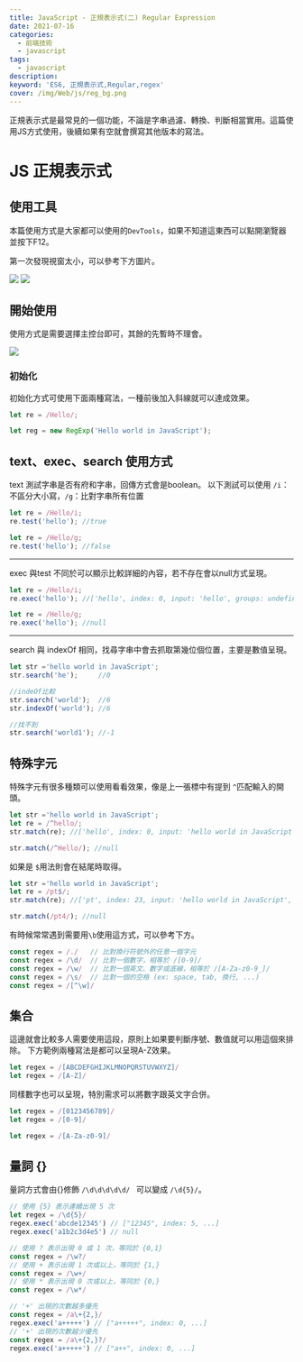 ```yaml
---
title: JavaScript - 正規表示式(二) Regular Expression
date: 2021-07-16
categories: 
  - 前端技術
  - javascript
tags: 
  - javascript
description:
keyword: 'ES6, 正規表示式,Regular,regex'
cover: /img/Web/js/reg_bg.png
---
```


正規表示式是最常見的一個功能，不論是字串過濾、轉換、判斷相當實用。這篇使用JS方式使用，後續如果有空就會撰寫其他版本的寫法。


# JS 正規表示式 
## 使用工具
本篇使用方式是大家都可以使用的```DevTools```，如果不知道這東西可以點開瀏覽器並按下F12。

第一次發現視窗太小，可以參考下方圖片。

![](/img/js/context/DevTools_001.png)
![](/img/js/context/DevTools_002.png)


## 開始使用
使用方式是需要選擇主控台即可，其餘的先暫時不理會。

![](/img/js/context/DevTools_003.png)


### 初始化
初始化方式可使用下面兩種寫法，一種前後加入斜線就可以達成效果。
```js
let re = /Hello/;

```
```js
let reg = new RegExp('Hello world in JavaScript');
```

## text、exec、search 使用方式
text 測試字串是否有府和字串，回傳方式會是boolean。
以下測試可以使用 ```/i```：不區分大小寫，```/g```：比對字串所有位置 

```js
let re = /Hello/i;
re.test('hello'); //true
```

```js
let re = /Hello/g;
re.test('hello'); //false
```
---
exec 與test 不同於可以顯示比較詳細的內容，若不存在會以null方式呈現。
```js
let re = /Hello/i;
re.exec('hello'); //['hello', index: 0, input: 'hello', groups: undefined]
```

```js
let re = /Hello/g;
re.exec('hello'); //null
```
---
search 與 indexOf 相同，找尋字串中會去抓取第幾位個位置，主要是數值呈現。

```js
let str ='hello world in JavaScript';
str.search('he');     //0

//indeOf比較
str.search('world');  //6
str.indexOf('world'); //6

//找不到
str.search('world1'); //-1
```

## 特殊字元
特殊字元有很多種類可以使用看看效果，像是上一張標中有提到 ```^```匹配輸入的開頭。

```js
let str ='hello world in JavaScript';
let re = /^hello/;
str.match(re); //['hello', index: 0, input: 'hello world in JavaScript', groups: undefined]

str.match(/^Hello/); //null

```
如果是 ```$```用法則會在結尾時取得。

```js
let str ='hello world in JavaScript';
let re = /pt$/;
str.match(re); //['pt', index: 23, input: 'hello world in JavaScript', groups: undefined]

str.match(/pt4/); //null
```

有時候常常遇到需要用```\b```使用這方式，可以參考下方。

```js
const regex = /./   // 比對換行符號外的任意一個字元
const regex = /\d/  // 比對一個數字，相等於 /[0-9]/
const regex = /\w/  // 比對一個英文、數字或底線，相等於 /[A-Za-z0-9_]/
const regex = /\s/  // 比對一個的空格 (ex: space, tab, 換行, ...)
const regex = /[^\w]/
```

## 集合 
這邊就會比較多人需要使用這段，原則上如果要判斷序號、數值就可以用這個來排除。
下方範例兩種寫法是都可以呈現A-Z效果。
```js
let regex = /[ABCDEFGHIJKLMNOPQRSTUVWXYZ]/
let regex = /[A-Z]/
```

同樣數字也可以呈現，特別需求可以將數字跟英文字合併。
```js
let regex = /[0123456789]/
let regex = /[0-9]/

let regex = /[A-Za-z0-9]/
```


## 量詞 {}
量詞方式會由{}修飾  ```/\d\d\d\d\d/ ``` 可以變成 ```/\d{5}/```。 
```js
// 使用 {5} 表示連續出現 5 次
let regex = /\d{5}/
regex.exec('abcde12345') // ["12345", index: 5, ...]
regex.exec('a1b2c3d4e5') // null
```

```js
// 使用 ? 表示出現 0 或 1 次，等同於 {0,1}
const regex = /\w?/
// 使用 + 表示出現 1 次或以上，等同於 {1,}
const regex = /\w+/
// 使用 * 表示出現 0 次或以上，等同於 {0,}
const regex = /\w*/
```

```js
// '+' 出現的次數越多優先
const regex = /a\+{2,}/
regex.exec('a+++++') // ["a+++++", index: 0, ...]
// '+' 出現的次數越少優先
const regex = /a\+{2,}?/
regex.exec('a+++++') // ["a++", index: 0, ...]
```